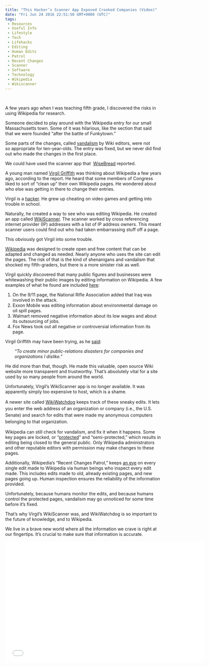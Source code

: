 ```yaml
---
title: "This Hacker’s Scanner App Exposed Crooked Companies (Video)"
date: "Fri Jun 24 2016 22:51:50 GMT+0000 (UTC)"
tags: 
 - Resources
 - Useful Info
 - Lifestyle
 - Tech
 - Lifehacks
 - Editing
 - Human Edits
 - Patrol
 - Recent Changes
 - Scanner
 - Software
 - Technology
 - Wikipedia
 - Wikiscanner
---
```

<p><!--OffDef--><br>
<!--Ads1--></p><p>A few years ago when I was teaching fifth grade, I discovered the risks in using Wikipedia for research.</p><p>Someone decided to play around with the Wikipedia entry for our small Massachusetts town. Some of it was hilarious, like the section that said that&#xA0;we were founded &#x201C;after the battle of Funkytown.&#x201D;</p><p>Some parts of the changes, called <a href="https://en.wikipedia.org/wiki/Wikipedia:Vandalism" onclick="__gaTracker(&apos;send&apos;, &apos;event&apos;, &apos;outbound-article&apos;, &apos;https://en.wikipedia.org/wiki/Wikipedia:Vandalism&apos;, &apos;vandalism&apos;);">vandalism</a> by Wiki editors, were not so&#xA0;appropriate for ten-year-olds.&#xA0;The entry was fixed, but we never did find out who made the changes in the first place.</p><p>We could have used the scanner&#xA0;app that &#xA0;<a href="http://www.wisebread.com/the-student-who-created-a-pr-nightmare-via-wikipedia" onclick="__gaTracker(&apos;send&apos;, &apos;event&apos;, &apos;outbound-article&apos;, &apos;http://www.wisebread.com/the-student-who-created-a-pr-nightmare-via-wikipedia&apos;, &apos;WiseBread&apos;);">WiseBread</a>&#xA0;reported.</p><p>A&#xA0;young man&#xA0;named <a href="http://www.nytimes.com/2008/11/23/magazine/23wwln-medium-t.html" onclick="__gaTracker(&apos;send&apos;, &apos;event&apos;, &apos;outbound-article&apos;, &apos;http://www.nytimes.com/2008/11/23/magazine/23wwln-medium-t.html&apos;, &apos;Virgil Griffith&apos;);">Virgil Griffith</a>&#xA0;was thinking about Wikipedia a few years ago, according to the report. He heard that some members of Congress liked to sort of &#x201C;clean up&#x201D; their own Wikipedia pages. He wondered about who else was getting in there to change their entries.</p><p>Virgil is a <a href="http://www.nytimes.com/2008/11/23/magazine/23wwln-medium-t.html" onclick="__gaTracker(&apos;send&apos;, &apos;event&apos;, &apos;outbound-article&apos;, &apos;http://www.nytimes.com/2008/11/23/magazine/23wwln-medium-t.html&apos;, &apos;hacker&apos;);">hacker</a>. He grew up cheating on video games and getting into trouble in school.</p><p>Naturally, he created a way to see who was editing Wikipedia. He created an app called <a href="http://virgil.gr/wikiscanner/" onclick="__gaTracker(&apos;send&apos;, &apos;event&apos;, &apos;outbound-article&apos;, &apos;http://virgil.gr/wikiscanner/&apos;, &apos;WikiScanner&apos;);">WikiScanner</a>. The scanner worked by cross referencing internet provider (IP) addresses with a list of&#xA0;IP address owners. This meant scanner users could find out who had taken embarrassing stuff off a&#xA0;page.</p><p>This obviously got Virgil into some trouble.</p><p><script async src="//platform.twitter.com/widgets.js" charset="utf-8"></script></p><p><a href="https://en.wikipedia.org/wiki/Wikipedia" onclick="__gaTracker(&apos;send&apos;, &apos;event&apos;, &apos;outbound-article&apos;, &apos;https://en.wikipedia.org/wiki/Wikipedia&apos;, &apos;Wikipedia&apos;);">Wikipedia</a> was designed to create open and free content that can be adapted and changed as needed. Nearly anyone who uses the site can edit the&#xA0;pages. The risk of that is the kind of shenanigans and vandalism that shocked my fifth-graders, but there is a more sinister risk as well.</p><p>Virgil quickly discovered that many&#xA0;public figures and businesses were whitewashing their public images by editing information on Wikipedia. A few examples of what he found are included <a href="http://www.wisebread.com/the-student-who-created-a-pr-nightmare-via-wikipedia" onclick="__gaTracker(&apos;send&apos;, &apos;event&apos;, &apos;outbound-article&apos;, &apos;http://www.wisebread.com/the-student-who-created-a-pr-nightmare-via-wikipedia&apos;, &apos;here&apos;);">here</a>:</p><ol>
<li>On the 9/11 page, the National Rifle Association added that Iraq was involved in the attack.</li>
<li>Exxon Mobile was editing information about environmental damage on oil spill pages.</li>
<li>Walmart removed negative information about its low wages and about its outsourcing of jobs.</li>
<li>Fox News took out all negative or controversial information from its page.</li>
</ol><p>Virgil Griffith may have been trying, as he <a href="http://www.nytimes.com/2008/11/23/magazine/23wwln-medium-t.html" onclick="__gaTracker(&apos;send&apos;, &apos;event&apos;, &apos;outbound-article&apos;, &apos;http://www.nytimes.com/2008/11/23/magazine/23wwln-medium-t.html&apos;, &apos;said&apos;);">said</a>:</p><p class="p1" style="padding-left: 30px;"><em><span class="s1">&#x201C;To create minor public-relations disasters for companies and organizations I dislike.&#x201D;</span></em></p><p class="p1">He did more than that, though. He made this valuable, open source Wiki website more transparent and trustworthy. That&#x2019;s absolutely vital for a site used by so many people from around the world.</p><p class="p1">Unfortunately, Virgil&#x2019;s WikiScanner app is no longer available. It was apparently simply too expensive to host, which is a shame.</p><p><span style="line-height: 1.5;">A&#xA0;newer site called </span><a href="http://wikiwatchdog.com/" onclick="__gaTracker(&apos;send&apos;, &apos;event&apos;, &apos;outbound-article&apos;, &apos;http://wikiwatchdog.com/&apos;, &apos;WikiWatchdog&apos;);" style="line-height: 1.5;">WikiWatchdog</a><span style="line-height: 1.5;">&#xA0;keeps track of these sneaky edits. It lets you enter the web address of an organization or company (i.e., the U.S. Senate) and search for edits that were made my anonymous computers belonging to that organization.</span></p><p><!--Ads2--></p><p>Wikipedia can still check for vandalism, and fix it when it happens. Some key pages are locked, or &#x201C;<a href="https://en.wikipedia.org/w/index.php?title=Wikipedia:Protection_policy" onclick="__gaTracker(&apos;send&apos;, &apos;event&apos;, &apos;outbound-article&apos;, &apos;https://en.wikipedia.org/w/index.php?title=Wikipedia:Protection_policy&apos;, &apos;protected&apos;);" target="_blank">protected</a>&#x201D; and &#x201C;semi-protected,&#x201D; which results in editing being closed to the general public. Only Wikipedia administrators and other reputable editors with permission may make changes to these pages.</p><p>Additionally, Wikipedia&#x2019;s &#x201C;Recent Changes Patrol,&#x201D; keeps <a href="https://en.wikipedia.org/wiki/Wikipedia:Recent_changes_patrol" onclick="__gaTracker(&apos;send&apos;, &apos;event&apos;, &apos;outbound-article&apos;, &apos;https://en.wikipedia.org/wiki/Wikipedia:Recent_changes_patrol&apos;, &apos;an eye&apos;);">an eye</a> on every single edit made to Wikipedia via human beings who inspect every edit made. This includes edits made to old, already existing pages, and new pages going up. Human inspection ensures the reliability of the information provided.</p><p>Unfortunately, because humans monitor the edits, and because humans control the protected pages, vandalism may go unnoticed for some time before it&#x2019;s fixed.</p><p>That&#x2019;s&#xA0;why Virgil&#x2019;s WikiScanner was, and WikiWatchdog is so important to the future of knowledge, and to Wikipedia.</p><p>We live in a brave new world where all the information we crave is right at our fingertips. It&#x2019;s crucial to make sure that information is accurate.</p><p><span class="embed-youtube" style="text-align:center; display: block;"><iframe class="youtube-player" type="text/html" width="640" height="390" src="//www.youtube.com/embed/51UiJVp7FaM?version=3&amp;rel=1&amp;fs=1&amp;autohide=2&amp;showsearch=0&amp;showinfo=1&amp;iv_load_policy=1&amp;wmode=transparent" allowfullscreen="true" style="border:0;"></iframe></span></p><p>&#xA0;</p>
